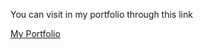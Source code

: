 <html>
  <head>
    <title></title>
  </head>
  <body>
    <p>You can visit in my portfolio through this link</p>
    <a href=" https://shrishti-04.github.io/MyPortfolio/">My Portfolio</a>
  </body>
</html>
